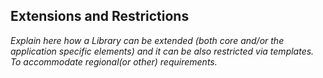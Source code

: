 ##  Extensions and Restrictions

*Explain here how a Library can be extended (both core and/or the
application specific elements) and it can be also restricted via
templates. To accommodate regional(or other) requirements.*


